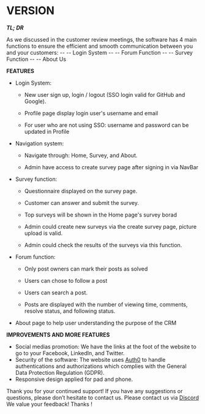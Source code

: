 # VERSION

***TL; DR***

As we discussed in the customer review meetings, the software has 4 main functions to ensure the efficient and smooth communication between you and your customers: 
-- -- Login System
-- -- Forum Function
-- -- Survey Function
-- -- About Us

**FEATURES**

- Login System:

    - New user sign up, login / logout (SSO login valid for GitHub and Google).
    - Profile page display login user's username and email

    - For user who are not using SSO: username and password can be updated in Profile

- Navigation system:

    - Navigate through: Home, Survey, and About.

    - Admin have access to create survey page after signing in via NavBar

- Survey function:

    - Questionnaire displayed on the survey page.

    - Customer can answer and submit the survey.
    - Top surveys will be shown in the Home page's survey borad 

    - Admin could create new surveys via the create survey page, picture upload is valid.

    - Admin could check the results of the surveys via this function.

- Forum function:

    - Only post owners can mark their posts as solved

    - Users can chose to follow a post

    - Users can search a post.

    - Posts are displayed with the number of viewing time, comments, resolve status, and following status.

- About page to help user understanding the purpose of the CRM

**IMPROVEMENTS AND MORE FEATURES**

- Social medias promotion: 
    We have the links at the foot of the website to go to your Facebook, LinkedIn, and Twitter.
- Security of the software:
    The website uses [Auth0](https://auth0.com/security) to handle authentications and authorizations which complies with the General Data Protection Regulation (GDPR).
- Responsive design applied for pad and phone.

Thank you for your continued support! If you have any suggestions or questions, please don’t hesitate to contact us. Please contact us via [Discord](https://discord.gg/hzNFjUAZ)
We value your feedback! Thanks !

